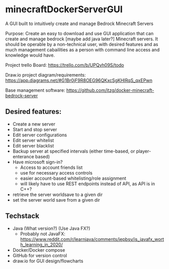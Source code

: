 # minecraftDockerServerGUI
A GUI built to intuitively create and manage Bedrock Minecraft Servers

Purpose: Create an easy to download and use GUI application that can create and manage bedrock [maybe add java later?] Minecraft servers. It should be operable by a non-technical user, with desired features and as much management cabailities as a person with command line access and knowledge would have.

Project trello Board: https://trello.com/b/UPQvh09S/todo

Draw.io project diagram/requirements: https://app.diagrams.net/#G1Br0jF9R8OEG96QKxcSgKHlRqS_qxEPwn

Base management software: https://github.com/itzg/docker-minecraft-bedrock-server

## Desired features:
- Create a new server
- Start and stop server
- Edit server configurations
- Edit server whitelist
- Edit server blacklist
- Backup server at specified intervals (either time-based, or player-enterance based)
- Have microsoft sign-in?
  + Access to account friends list
  + use for necessary access controls
  + easier account-based whitelisting/role assignment
  + will likely have to use REST endpoints instead of API, as API is in C++?
- retrieve the server worldsave to a given dir
- set the server world save from a given dir


## Techstack
- Java (What version?) (Use Java FX?)
  + Probably not JavaFX: https://www.reddit.com/r/learnjava/comments/jepbsy/is_javafx_worth_learning_in_2020/
- Docker/Docker compose
- GitHub for version control
- draw.io for GUI design/flowcharts

